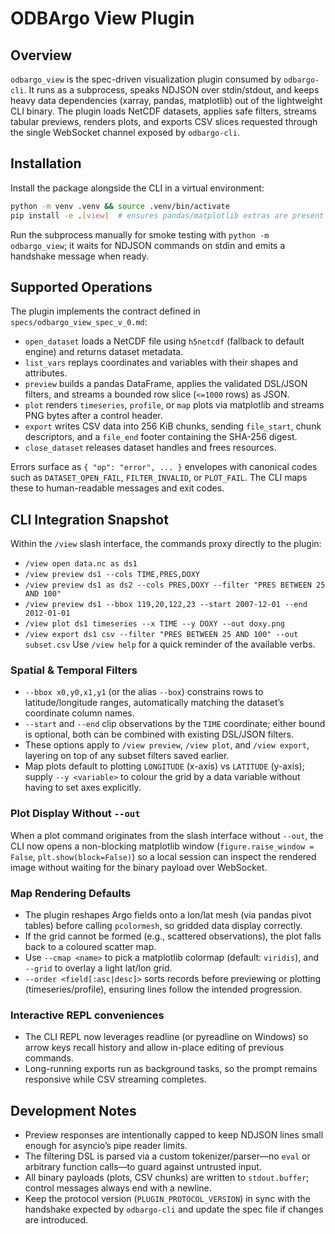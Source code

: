 # ODBArgo View Plugin

## Overview
`odbargo_view` is the spec-driven visualization plugin consumed by `odbargo-cli`. It runs as a subprocess, speaks NDJSON over stdin/stdout, and keeps heavy data dependencies (xarray, pandas, matplotlib) out of the lightweight CLI binary. The plugin loads NetCDF datasets, applies safe filters, streams tabular previews, renders plots, and exports CSV slices requested through the single WebSocket channel exposed by `odbargo-cli`.

## Installation
Install the package alongside the CLI in a virtual environment:
```bash
python -m venv .venv && source .venv/bin/activate
pip install -e .[view]  # ensures pandas/matplotlib extras are present
```
Run the subprocess manually for smoke testing with `python -m odbargo_view`; it waits for NDJSON commands on stdin and emits a handshake message when ready.

## Supported Operations
The plugin implements the contract defined in `specs/odbargo_view_spec_v_0.md`:
- `open_dataset` loads a NetCDF file using `h5netcdf` (fallback to default engine) and returns dataset metadata.
- `list_vars` replays coordinates and variables with their shapes and attributes.
- `preview` builds a pandas DataFrame, applies the validated DSL/JSON filters, and streams a bounded row slice (`<=1000` rows) as JSON.
- `plot` renders `timeseries`, `profile`, or `map` plots via matplotlib and streams PNG bytes after a control header.
- `export` writes CSV data into 256 KiB chunks, sending `file_start`, chunk descriptors, and a `file_end` footer containing the SHA-256 digest.
- `close_dataset` releases dataset handles and frees resources.

Errors surface as `{ "op": "error", ... }` envelopes with canonical codes such as `DATASET_OPEN_FAIL`, `FILTER_INVALID`, or `PLOT_FAIL`. The CLI maps these to human-readable messages and exit codes.

## CLI Integration Snapshot
Within the `/view` slash interface, the commands proxy directly to the plugin:
- `/view open data.nc as ds1`
- `/view preview ds1 --cols TIME,PRES,DOXY`
- `/view preview ds1 as ds2 --cols PRES,DOXY --filter "PRES BETWEEN 25 AND 100"`
- `/view preview ds1 --bbox 119,20,122,23 --start 2007-12-01 --end 2012-01-01`
- `/view plot ds1 timeseries --x TIME --y DOXY --out doxy.png`
- `/view export ds1 csv --filter "PRES BETWEEN 25 AND 100" --out subset.csv`
Use `/view help` for a quick reminder of the available verbs.

### Spatial & Temporal Filters
- `--bbox x0,y0,x1,y1` (or the alias `--box`) constrains rows to latitude/longitude ranges, automatically matching the dataset’s coordinate column names.
- `--start` and `--end` clip observations by the `TIME` coordinate; either bound is optional, both can be combined with existing DSL/JSON filters.
- These options apply to `/view preview`, `/view plot`, and `/view export`, layering on top of any subset filters saved earlier.
- Map plots default to plotting `LONGITUDE` (x-axis) vs `LATITUDE` (y-axis); supply `--y <variable>` to colour the grid by a data variable without having to set axes explicitly.

### Plot Display Without `--out`
When a plot command originates from the slash interface without `--out`, the CLI now opens a non-blocking matplotlib window (`figure.raise_window = False`, `plt.show(block=False)`) so a local session can inspect the rendered image without waiting for the binary payload over WebSocket.

### Map Rendering Defaults
- The plugin reshapes Argo fields onto a lon/lat mesh (via pandas pivot tables) before calling `pcolormesh`, so gridded data display correctly.
- If the grid cannot be formed (e.g., scattered observations), the plot falls back to a coloured scatter map.
- Use `--cmap <name>` to pick a matplotlib colormap (default: `viridis`), and `--grid` to overlay a light lat/lon grid.
- `--order <field[:asc|desc]>` sorts records before previewing or plotting (timeseries/profile), ensuring lines follow the intended progression.

### Interactive REPL conveniences
- The CLI REPL now leverages readline (or pyreadline on Windows) so arrow keys recall history and allow in-place editing of previous commands.
- Long-running exports run as background tasks, so the prompt remains responsive while CSV streaming completes.

## Development Notes
- Preview responses are intentionally capped to keep NDJSON lines small enough for asyncio’s pipe reader limits.
- The filtering DSL is parsed via a custom tokenizer/parser—no `eval` or arbitrary function calls—to guard against untrusted input.
- All binary payloads (plots, CSV chunks) are written to `stdout.buffer`; control messages always end with a newline.
- Keep the protocol version (`PLUGIN_PROTOCOL_VERSION`) in sync with the handshake expected by `odbargo-cli` and update the spec file if changes are introduced.
